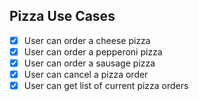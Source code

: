 ## Pizza Use Cases
-[X] User can order a cheese pizza
-[X] User can order a pepperoni pizza
-[X] User can order a sausage pizza
-[X] User can cancel a pizza order
-[X] User can get list of current pizza orders